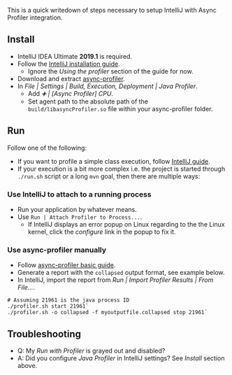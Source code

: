 This is a quick writedown of steps necessary to setup IntelliJ with Async Profiler integration.

## Install

- IntelliJ IDEA Ultimate **2019.1** is required.
- Follow the [IntelliJ installation guide](https://www.jetbrains.com/help/idea/cpu-profiler.html).
  - Ignore the *Using the profiler* section of the guide for now.
- Download and extract [async-profiler](https://github.com/jvm-profiling-tools/async-profiler#download).
- In *File | Settings | Build, Execution, Deployment | Java Profiler*.
  - Add *➕ | \[Async Profiler\] CPU*.
  - Set agent path to the absolute path of the `build/libasyncProfiler.so` file within your async-profiler folder.

## Run

Follow one of the following:
- If you want to profile a simple class execution, follow [IntelliJ guide](https://www.jetbrains.com/help/idea/cpu-profiler.html#UsingTheProfiler).
- If your execution is a bit more complex i.e. the project is started through `./run.sh` script or a long `mvn` goal, then there are multiple ways:

### Use IntelliJ to attach to a running process

- Run your application by whatever means.
- Use `Run | Attach Profiler to Process...`.
  - If IntelliJ displays an error popup on Linux regarding to the the Linux kernel, click the *configure* link in the popup to fix it.

### Use async-profiler manually

- Follow [async-profiler basic guide](https://github.com/jvm-profiling-tools/async-profiler#basic-usage).
- Generate a report with the `collapsed` output format, see example below.
- In IntelliJ, import the report from *Run | Import Profiler Results | From File...*.

```
# Assuming 21961 is the java process ID
./profiler.sh start 21961`
./profiler.sh -o collapsed -f myoutputfile.collapsed stop 21961`
```

## Troubleshooting

- Q: My *Run with Profiler* is grayed out and disabled?
- A: Did you configure *Java Profiler* in IntelliJ settings? See *Install* section above.
